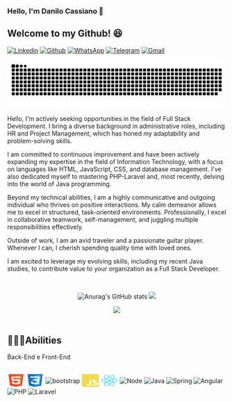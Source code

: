 ### Hello, I'm Danilo Cassiano 👋
## Welcome to my Github! 😆

[![Linkedin](https://img.shields.io/badge/LinkedIn-0077B5?style=for-the-badge&logo=linkedin&logoColor=white)](www.linkedin.com/in/danilo-cassiano)
[![Github](https://img.shields.io/badge/GitHub-100000?style=for-the-badge&logo=github&logoColor=white)](https://github.com/danilocassiano)
[![WhatsApp](https://img.shields.io/badge/WhatsApp-25D366?style=for-the-badge&logo=whatsapp&logoColor=white)](https://wa.me/5581999204331)
[![Telegram](https://img.shields.io/badge/Telegram-2CA5E0?style=for-the-badge&logo=telegram&logoCo)](http://t.me/DaniloCassiano)
[![Gmail](https://img.shields.io/badge/Gmail-D14836?style=for-the-badge&logo=gmail&logoColor=white)](https://criarmeulink.com.br/u/1695243419)
</br>

<picture>
  <source
    media="(prefers-color-scheme: dark)"
    srcset="https://raw.githubusercontent.com/platane/snk/output/github-contribution-grid-snake-dark.svg"
  />
  <source
    media="(prefers-color-scheme: light)"
    srcset="https://raw.githubusercontent.com/platane/snk/output/github-contribution-grid-snake.svg"
  />
  <img
    alt="github contribution grid snake animation"
    src="https://raw.githubusercontent.com/platane/snk/output/github-contribution-grid-snake.svg"
  />
</picture>

</br>

<p align="left"> 
Hello, I'm actively seeking opportunities in the field of Full Stack Development. I bring a diverse background in administrative roles, including HR and Project Management, which has honed my adaptability and problem-solving skills.

I am committed to continuous improvement and have been actively expanding my expertise in the field of Information Technology, with a focus on languages like HTML, JavaScript, CSS, and database management. I've also dedicated myself to mastering PHP-Laravel and, most recently, delving into the world of Java programming.

Beyond my technical abilities, I am a highly communicative and outgoing individual who thrives on positive interactions. My calm demeanor allows me to excel in structured, task-oriented environments. Professionally, I excel in collaborative teamwork, self-management, and juggling multiple responsibilities effectively.

Outside of work, I am an avid traveler and a passionate guitar player. Whenever I can, I cherish spending quality time with loved ones.

I am excited to leverage my evolving skills, including my recent Java studies, to contribute value to your organization as a Full Stack Developer.
</p>

</br>

<div align="center">

![Anurag's GitHub stats](https://github-readme-stats.vercel.app/api?username=danilocassiano&show_icons=true&theme=dracula)
<img height="180em" src="https://github-readme-stats.vercel.app/api/top-langs/?username=danilocassiano&layout=compact&langs_count=16&theme=dracula" />
</div1>
<br>
  
<div align="center">
  <img src="https://github-readme-streak-stats.herokuapp.com?user=danilocassiano&theme=radical&date_format=M%20j%5B%2C%20Y%5D"/>
</div>
</div></br>

<h2>👩🏽‍🏫Abilities</h2>

   Back-End e Front-End

<div style="display: inline_block"></br>
<img align="center" alt="HTML" height="30" width="40" src="https://raw.githubusercontent.com/devicons/devicon/master/icons/html5/html5-original.svg">
<img align="center" alt="CSS" height="30" width="40" src="https://raw.githubusercontent.com/devicons/devicon/master/icons/css3/css3-original.svg">
<img align="center" alt="bootstrap" height="30" width="40" src="https://cdn.jsdelivr.net/gh/devicons/devicon/icons/bootstrap/bootstrap-original.svg" />  
<img align="center" alt="Js" height="30" width="40" src="https://raw.githubusercontent.com/devicons/devicon/master/icons/javascript/javascript-plain.svg">
<img align="center" alt="React" height="30" width="40" src="https://raw.githubusercontent.com/devicons/devicon/master/icons/react/react-original.svg">
<img align="center" alt="Node" height="30" width="40" src="https://cdn.jsdelivr.net/gh/devicons/devicon/icons/nodejs/nodejs-original.svg">
<img align="center" alt="Java" height="30" width="40" src="https://cdn.jsdelivr.net/gh/devicons/devicon/icons/java/java-original.svg" />
<img align="center" alt="Spring" height="30" width="40" src="https://cdn.jsdelivr.net/gh/devicons/devicon/icons/spring/spring-original.svg" />  
<img align="center" alt="Angular" height="30" width="40" src="https://cdn.jsdelivr.net/gh/devicons/devicon/icons/angularjs/angularjs-original.svg" />
<img align="center" alt="PHP" height="30" width="40" src="https://cdn.jsdelivr.net/gh/devicons/devicon/icons/php/php-original.svg" />
<img align="center" alt="Laravel" height="30" width="40" src="https://cdn.jsdelivr.net/gh/devicons/devicon/icons/laravel/laravel-plain.svg" />
</div>

</br>

